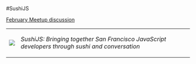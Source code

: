 #SushiJS

[February Meetup
discussion](https://github.com/sushijs/san-francisco-ca-usa/issues/3)

<table style="border-collapse: collapse">
  <tr>
    <td>
      <img src="http://www.gravatar.com/avatar/d32635f156e30c2f863ec95af93aef18.jpg?s=150">
    </td>
    <td>
      <p><em>SushiJS: Bringing together San Francisco JavaScript developers through sushi and conversation</em></p>
    </td>
  </tr>
</table>
